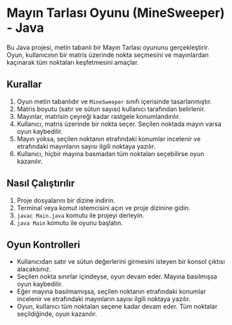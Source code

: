# Mayın Tarlası Oyunu (MineSweeper) - Java

Bu Java projesi, metin tabanlı bir Mayın Tarlası oyununu gerçekleştirir. Oyun, kullanıcının bir matris üzerinde nokta seçmesini ve mayınlardan kaçınarak tüm noktaları keşfetmesini amaçlar.

## Kurallar

1. Oyun metin tabanlıdır ve `MineSweeper` sınıfı içerisinde tasarlanmıştır.
2. Matris boyutu (satır ve sütun sayısı) kullanıcı tarafından belirlenir.
3. Mayınlar, matrisin çeyreği kadar rastgele konumlandırılır.
4. Kullanıcı, matris üzerinde bir nokta seçer. Seçilen noktada mayın varsa oyun kaybedilir.
5. Mayın yoksa, seçilen noktanın etrafındaki konumlar incelenir ve etrafındaki mayınların sayısı ilgili noktaya yazılır.
6. Kullanıcı, hiçbir mayına basmadan tüm noktaları seçebilirse oyun kazanılır.

## Nasıl Çalıştırılır

1. Proje dosyalarını bir dizine indirin.
2. Terminal veya komut istemcisini açın ve proje dizinine gidin.
3. `javac Main.java` komutu ile projeyi derleyin.
4. `java Main` komutu ile oyunu başlatın.

## Oyun Kontrolleri

- Kullanıcıdan satır ve sütun değerlerini girmesini isteyen bir konsol çıktısı alacaksınız.
- Seçilen nokta sınırlar içindeyse, oyun devam eder. Mayına basılmışsa oyun kaybedilir.
- Eğer mayına basılmamışsa, seçilen noktanın etrafındaki konumlar incelenir ve etrafındaki mayınların sayısı ilgili noktaya yazılır.
- Oyun, kullanıcı tüm noktaları seçene kadar devam eder. Tüm noktalar seçildiğinde, oyun kazanılır.